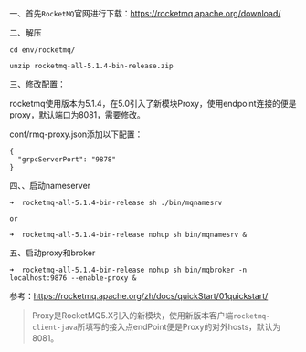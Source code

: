 一、首先`RocketMQ`官网进行下载：https://rocketmq.apache.org/download/

二、解压

```
cd env/rocketmq/

unzip rocketmq-all-5.1.4-bin-release.zip 
```

三、修改配置：

rocketmq使用版本为5.1.4，在5.0引入了新模块Proxy，使用endpoint连接的便是proxy，默认端口为8081，需要修改。

conf/rmq-proxy.json添加以下配置：
```
{
  "grpcServerPort": "9878"
}
```

四、、启动nameserver

```
➜  rocketmq-all-5.1.4-bin-release sh ./bin/mqnamesrv

or

➜  rocketmq-all-5.1.4-bin-release nohup sh bin/mqnamesrv &
```

五、启动proxy和broker

```
➜  rocketmq-all-5.1.4-bin-release nohup sh bin/mqbroker -n localhost:9876 --enable-proxy &
```


参考：https://rocketmq.apache.org/zh/docs/quickStart/01quickstart/

> Proxy是RocketMQ5.X引入的新模块，使用新版本客户端`rocketmq-client-java`所填写的接入点endPoint便是Proxy的对外hosts，默认为8081。
